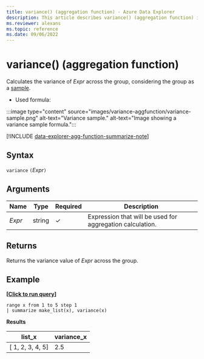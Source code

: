 ```yaml
---
title: variance() (aggregation function) - Azure Data Explorer
description: This article describes variance() (aggregation function) in Azure Data Explorer.
ms.reviewer: alexans
ms.topic: reference
ms.date: 09/06/2022
---
```

# variance() (aggregation function)

Calculates the variance of *Expr* across the group, considering the group as a [sample](https://en.wikipedia.org/wiki/Sample_%28statistics%29).

* Used formula:

:::image type="content" source="images/variance-aggfunction/variance-sample.png" alt-text="Variance sample." alt-text="Image showing a variance sample formula.":::

[!INCLUDE [data-explorer-agg-function-summarize-note](../../includes/data-explorer-agg-function-summarize-note.md)]

## Syntax

 `variance` `(`*Expr*`)`

## Arguments

| Name | Type | Required | Description |
|--|--|--|--|
|*Expr* | string | &check; | Expression that will be used for aggregation calculation.

## Returns

Returns the variance value of *Expr* across the group.

## Example

**\[**[**Click to run query**](https://dataexplorer.azure.com/clusters/help/databases/Samples?query=H4sIAAAAAAAAAytKzEtPVahQSCvKz1UwVCjJVzBVKC5JLVAw5KpRKC7NzU0syqxKVchNzE6Nz8ksLtGo0NRRKAMKJuYlpwI5ADQ5+T5AAAAA)**\]**

```kusto
range x from 1 to 5 step 1
| summarize make_list(x), variance(x) 
```

**Results**

|list_x|variance_x|
|---|---|
|[ 1, 2, 3, 4, 5]|2.5|
